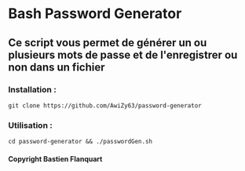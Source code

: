 # Bash Password Generator

## Ce script vous permet de générer un ou plusieurs mots de passe et de l'enregistrer ou non dans un fichier

### Installation :

`git clone https://github.com/AwiZy63/password-generator`

### Utilisation :

`cd password-generator && ./passwordGen.sh`

#### Copyright Bastien Flanquart
